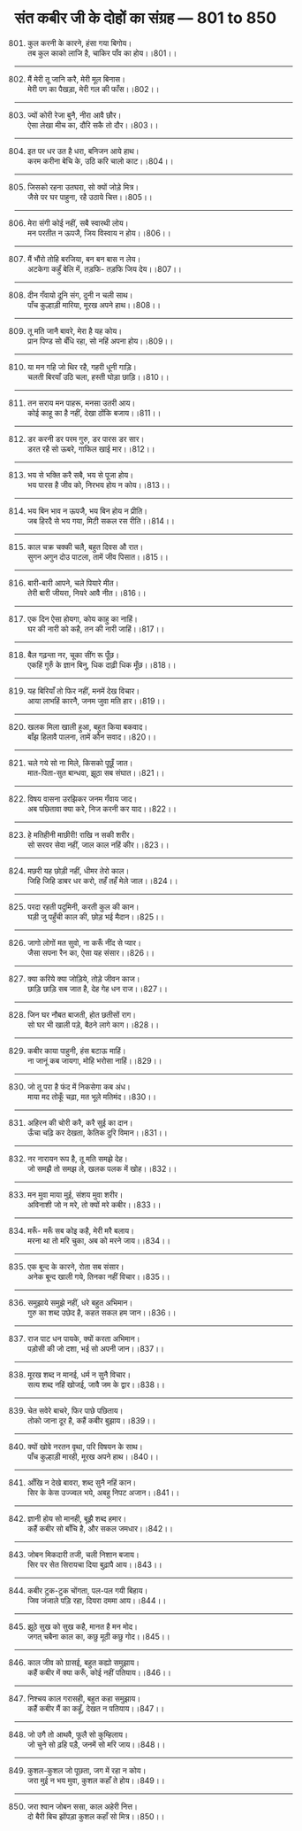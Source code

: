 # संत कबीर जी के दोहों का संग्रह — 801 to 850

801. कुल करनी के कारने, हंसा गया बिगोय।\
     तब कुल काको लाजि है, चाकिर पाँव का होय।।801।।

---

802. मैं मेरी तू जानि करै, मेरी मूल बिनास।\
     मेरी पग का पैखड़ा, मेरी गल की फाँस।।802।।

---

803. ज्यों कोरी रेजा बुनै, नीरा आवै छौर।\
     ऐसा लेखा मीच का, दौरि सकै तो दौर।।803।।

---

804. इत पर धर उत है धरा, बनिजन आये हाथ।\
     करम करीना बेचि के, उठि करि चालो काट।।804।।

---

805. जिसको रहना उतघरा, सो क्यों जोड़े मित्र।\
     जैसे पर घर पाहुना, रहै उठाये चित्त।।805।।

---

806. मेरा संगी कोई नहीं, सबै स्वारथी लोय।\
     मन परतीत न ऊपजै, जिय विस्वाय न होय।।806।।

---

807. मैं भौंरो तोहि बरजिया, बन बन बास न लेय।\
     अटकेगा कहुँ बेलि में, तड़फि- तड़फि जिय देय।।807।।

---

808. दीन गँवायो दूनि संग, दुनी न चली साथ।\
     पाँच कुल्हाड़ी मारिया, मूरख अपने हाथ।।808।।

---

809. तू मति जानै बावरे, मेरा है यह कोय।\
     प्रान पिण्ड सो बँधि रहा, सो नहिं अपना होय।।809।।

---

810. या मन गहि जो थिर रहै, गहरी धूनी गाड़ि।\
     चलती बिरयाँ उठि चला, हस्ती घोड़ा छाड़ि।।810।।

---

811. तन सराय मन पाहरू, मनसा उतरी आय।\
     कोई काहू का है नहीं, देखा ठोंकि बजाय।।811।।

---

812. डर करनी डर परम गुरु, डर पारस डर सार।\
     डरत रहै सो ऊबरे, गाफिल खाई मार।।812।।

---

813. भय से भक्ति करै सबै, भय से पूजा होय।\
     भय पारस है जीव को, निरभय होय न कोय।।813।।

---

814. भय बिन भाव न ऊपजै, भय बिन होय न प्रीति।\
     जब हिरदै से भय गया, मिटी सकल रस रीति।।814।।

---

815. काल चक्र चक्की चलै, बहुत दिवस औ रात।\
     सुगन अगुन दोउ पाटला, तामें जीव पिसात।।815।।

---

816. बारी-बारी आपने, चले पियारे मीत।\
     तेरी बारी जीयरा, नियरे आवै नीत।।816।।

---

817. एक दिन ऐसा होयगा, कोय काहु का नाहिं।\
     घर की नारी को कहै, तन की नारी जाहिं।।817।।

---

818. बैल गढ़न्ता नर, चूका सींग रू पूँछ।\
     एकहिं गुरुँ के ज्ञान बिनु, धिक दाढ़ी धिक मूँछ।।818।।

---

819. यह बिरियाँ तो फिर नहीं, मनमें देख विचार।\
     आया लाभहिं कारनै, जनम जुवा मति हार।।819।।

---

820. खलक मिला खाली हुआ, बहुत किया बकवाद।\
     बाँझ हिलावै पालना, तामें कौन सवाद।।820।।

---

821. चले गये सो ना मिले, किसको पूछूँ जात।\
     मात-पिता-सुत बान्धवा, झूठा सब संघात।।821।।

---

822. विषय वासना उरझिकर जनम गँवाय जाद।\
     अब पछितावा क्या करे, निज करनी कर याद।।822।।

---

823. हे मतिहीनी माछीरी! राखि न सकी शरीर।\
     सो सरवर सेवा नहीं, जाल काल नहिं कीर।।823।।

---

824. मछरी यह छोड़ी नहीं, धीमर तेरो काल।\
     जिहि जिहि डाबर धर करो, तहँ तहँ मेले जाल।।824।।

---

825. परदा रहती पदुमिनी, करती कुल की कान।\
     घड़ी जु पहुँची काल की, छोड़ भई मैदान।।825।।

---

826. जागो लोगों मत सुवो, ना करूँ नींद से प्यार।\
     जैसा सपना रैन का, ऐसा यह संसार।।826।।

---

827. क्या करिये क्या जोड़िये, तोड़े जीवन काज।\
     छाड़ि छाड़ि सब जात है, देह गेह धन राज।।827।।

---

828. जिन घर नौबत बाजती, होत छतीसों राग।\
     सो घर भी खाली पड़े, बैठने लागे काग।।828।।

---

829. कबीर काया पाहुनी, हंस बटाऊ माहिं।\
     ना जानूं कब जायगा, मोहि भरोसा नाहिं।।829।।

---

830. जो तू परा है फंद में निकसेगा कब अंध।\
     माया मद तोकूँ चढ़ा, मत भूले मतिमंद।।830।।

---

831. अहिरन की चोरी करै, करै सुई का दान।\
     ऊँचा चढ़ि कर देखता, केतिक दुरि विमान।।831।।

---

832. नर नारायन रूप है, तू मति समझे देह।\
     जो समझै तो समझ ले, खलक पलक में खोह।।832।।

---

833. मन मुवा माया मुई, संशय मुवा शरीर।\
     अविनाशी जो न मरे, तो क्यों मरे कबीर।।833।।

---

834. मरूँ- मरूँ सब कोइ कहै, मेरी मरै बलाय।\
     मरना था तो मरि चुका, अब को मरने जाय।।834।।

---

835. एक बून्द के कारने, रोता सब संसार।\
     अनेक बून्द खाली गये, तिनका नहीं विचार।।835।।

---

836. समुझाये समुझे नहीं, धरे बहुत अभिमान।\
     गुरु का शब्द उछेद है, कहत सकल हम जान।।836।।

---

837. राज पाट धन पायके, क्यों करता अभिमान।\
     पड़ोसी की जो दशा, भई सो अपनी जान।।837।।

---

838. मूरख शब्द न मानई, धर्म न सुनै विचार।\
     सत्य शब्द नहिं खोजई, जावै जम के द्वार।।838।।

---

839. चेत सवेरे बाचरे, फिर पाछे पछिताय।\
     तोको जाना दूर है, कहैं कबीर बुझाय।।839।।

---

840. क्यों खोवे नरतन वृथा, परि विषयन के साथ।\
     पाँच कुल्हाड़ी मारही, मूरख अपने हाथ।।840।।

---

841. आँखि न देखे बावरा, शब्द सुनै नहिं कान।\
     सिर के केस उज्ज्वल भये, अबहु निपट अजान।।841।।

---

842. ज्ञानी होय सो मानही, बूझै शब्द हमार।\
     कहैं कबीर सो बाँचि है, और सकल जमधार।।842।।

---

843. जोबन मिकदारी तजी, चली निशान बजाय।\
     सिर पर सेत सिरायचा दिया बुढ़ापै आय।।843।।

---

844. कबीर टुक-टुक चोंगता, पल-पल गयी बिहाय।\
     जिव जंजाले पड़ि रहा, दियरा दममा आय।।844।।

---

845. झूठे सुख को सुख कहै, मानत है मन मोद।\
     जगत् चबैना काल का, कछु मूठी कछु गोद।।845।।

---

846. काल जीव को ग्रासई, बहुत कह्यो समुझाय।\
     कहैं कबीर में क्या करूँ, कोई नहीं पतियाय।।846।।

---

847. निश्चय काल गरासही, बहुत कहा समुझाय।\
     कहैं कबीर मैं का कहूँ, देखत न पतियाय।।847।।

---

848. जो उगै तो आथवै, फूलै सो कुम्हिलाय।\
     जो चुने सो ढ़हि पड़ै, जनमें सो मरि जाय।।848।।

---

849. कुशल-कुशल जो पूछता, जग में रहा न कोय।\
     जरा मुई न भय मुवा, कुशल कहाँ ते होय।।849।।

---

850. जरा श्वान जोबन ससा, काल अहेरी नित्त।\
     दो बैरी बिच झोंपड़ा कुशल कहाँ सो मित्र।।850।।

